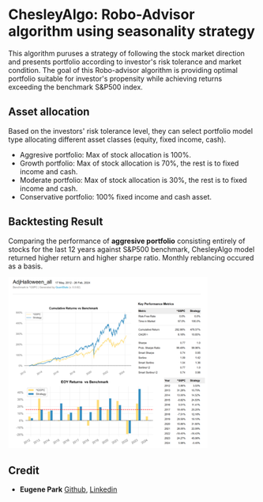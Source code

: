 # ChesleyAlgo: Robo-Advisor algorithm using seasonality strategy

This algorithm puruses a strategy of following the stock market direction and presents portfolio according to investor's risk tolerance and market condition. The goal of this Robo-advisor algorithm is providing optimal portfolio suitable for investor's propensity while achieving returns exceeding the benchmark S&P500 index.

## Asset allocation 
Based on the investors' risk tolerance level, they can select portfolio model type allocating different asset classes (equity, fixed income, cash). 
- Aggresive portfolio: Max of stock allocation is 100%.
- Growth portfolio: Max of stock allocation is 70%, the rest is to fixed income and cash.
- Moderate portfolio: Max of stock allocation is 30%, the rest is to fixed income and cash.
- Conservative portfolio: 100% fixed income and cash asset.

## Backtesting Result
Comparing the performance of **aggresive portfolio** consisting entirely of stocks for the last 12 years against S&P500 benchmark, ChesleyAlgo model returned higher return and higher sharpe ratio. Monthly reblancing occured as a basis.
<p align="left">
  <img alt="Dark" src="Images/backtest.png" width="80%"> 
</p>


## Credit
 
- **Eugene Park** <a href="https://github.com/parkakn" target="_blank">Github</a>, <a href="https://www.linkedin.com/in/eugene-park-" target="_blank">Linkedin</a>
